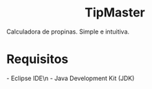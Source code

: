 <h1 align="center" id="title">TipMaster</h1>

<p id="description">Calculadora de propinas. Simple e intuitiva.</p>

<h1>Requisitos</h1>
- Eclipse IDE\n
- Java Development Kit (JDK)



